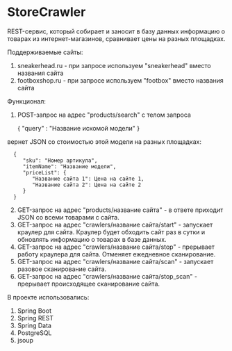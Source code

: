 # StoreCrawler
REST-сервис, который собирает и заносит в базу данных информацию о товарах из
 интернет-магазинов, сравнивает цены на разных площадках.

Поддерживаемые сайты:
1. sneakerhead.ru - при запросе используем "sneakerhead" вместо
названия сайта
2. footboxshop.ru - при запросе используем "footbox" вместо названия
сайта

Функционал:
1. POST-запрос на адрес "products/search" с телом запроса
   

      {
         "query" : "Название искомой модели"
      }


вернет JSON со стоимостью этой модели на разных площадках:

      {
         "sku": "Номер артикула",
         "itemName": "Название модели",
         "priceList": {
            "Название сайта 1": Цена на сайте 1,
            "Название сайта 2": Цена на сайте 2
         }
      }
2. GET-запрос на адрес "products/название сайта" - в ответе
   приходит JSON со всеми товарами с сайта.
3. GET-запрос на адрес "crawlers/название сайта/start" - запускает краулер
   для сайта. Краулер будет обходить сайт раз в сутки и
   обновлять информацию о товарах в базе данных.
4. GET-запрос на адрес "crawlers/название сайта/stop" - прерывает работу
   краулера для сайта. Отменяет ежедневное сканирование.
5. GET-запрос на адрес "crawlers/название сайта/scan" - запускает разовое
   сканирование сайта.
6. GET-запрос на адрес "crawlers/название сайта/stop_scan" - прерывает
   происходящее сканирование сайта.

В проекте использовались:
1. Spring Boot
2. Spring REST
3. Spring Data
4. PostgreSQL
5. jsoup